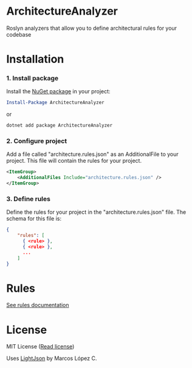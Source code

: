 # ArchitectureAnalyzer
Roslyn analyzers that allow you to define architectural rules for your codebase

# Installation
### 1. Install package
Install the [NuGet package](https://www.nuget.org/packages/ArchitectureAnalyzer/) in your project:

```powershell
Install-Package ArchitectureAnalyzer
```

or

```powershell
dotnet add package ArchitectureAnalyzer
```

### 2. Configure project
Add a file called "architecture.rules.json" as an AdditionalFile to your project. This file will contain the rules for your project.
```xml
<ItemGroup>
    <AdditionalFiles Include="architecture.rules.json" />
</ItemGroup>
```

### 3. Define rules
Define the rules for your project in the "architecture.rules.json" file.
The schema for this file is:

```json
{
    "rules": [
      { <rule> },
      { <rule> },
      ...
    ]
}
```

# Rules

[See rules documentation](Docs/rules.md)

# License
MIT License ([Read license](LICENSE))

Uses [LightJson](https://github.com/MarcosLopezC/LightJson) by Marcos López C.